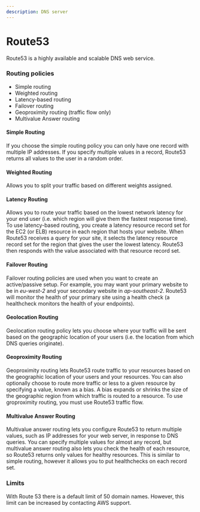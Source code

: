 ```yaml
---
description: DNS server
---
```


# Route53

Route53 is a highly available and scalable DNS web service.

### Routing policies

* Simple routing
* Weighted routing
* Latency-based routing
* Failover routing
* Geoproximity routing \(traffic flow only\)
* Multivalue Answer routing

#### Simple Routing

If you choose the simple routing policy you can only have one record with multiple IP addresses. If you specify multiple values in a record, Route53 returns all values to the user in a random order.

#### Weighted Routing

Allows you to split your traffic based on different weights assigned.

#### Latency Routing

Allows you to route your traffic based on the lowest network latency for your end user \(i.e. which region will give them the fastest response time\). To use latency-based routing, you create a latency resource record set for the EC2 \(or ELB\) resource in each region that hosts your website. When Route53 receives a query for your site, it selects the latency resource record set for the region that gives the user the lowest latency. Route53 then responds with the value associated with that resource record set.

#### Failover Routing

Failover routing policies are used when you want to create an active/passive setup. For example, you may want your primary website to be in _eu-west-2_ and your secondary website in _ap-southeast-2_. Route53 will monitor the health of your primary site using a health check \(a healthcheck monitors the health of your endpoints\).

#### Geolocation Routing

Geolocation routing policy lets you choose where your traffic will be sent based on the geographic location of your users \(i.e. the location from which DNS queries originate\).

#### Geoproximity Routing

Geoproximity routing lets Route53 route traffic to your resources based on the geographic location of your users and your resources. You can also optionally choose to route more traffic or less to a given resource by specifying a value, known as a bias. A bias expands or shrinks the size of the geographic region from which traffic is routed to a resource. To use groproximity routing, you must use Route53 traffic flow.

#### Multivalue Answer Routing

Multivalue answer routing lets you configure Route53 to return multiple values, such as IP addresses for your web server, in response to DNS queries. You can specify multiple values for almost any record, but multivalue answer routing also lets you check the health of each resource, so Route53 returns only values for healthy resources. This is similar to simple routing, however it allows you to put healthchecks on each record set.

### Limits

With Route 53 there is a default limit of 50 domain names. However, this limit can be increased by contacting AWS support.

